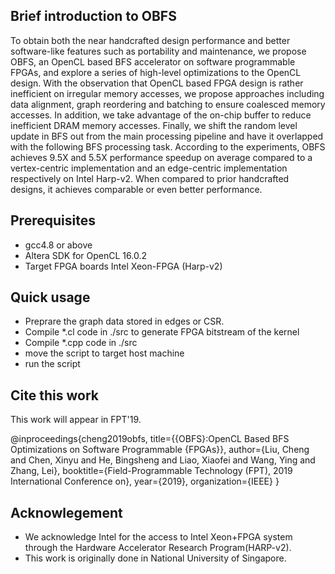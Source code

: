## Brief introduction to OBFS
To obtain both the near handcrafted design performance and better software-like features such as 
portability and maintenance, we propose OBFS, an OpenCL based BFS accelerator 
on software programmable FPGAs, and explore a series of high-level 
optimizations to the OpenCL design. With the observation that OpenCL based 
FPGA design is rather inefficient on irregular memory accesses, 
we propose approaches including data alignment, graph reordering and batching
to ensure coalesced memory accesses. In addition, we take advantage
of the on-chip buffer to reduce inefficient DRAM memory accesses. 
Finally, we shift the random level update in BFS out from the main processing pipeline and 
have it overlapped with the following BFS processing task. 
According to the experiments, OBFS achieves 9.5X and 5.5X performance speedup on average compared to a 
vertex-centric implementation and an edge-centric implementation respectively 
on Intel Harp-v2. When compared to prior handcrafted designs, 
it achieves comparable or even better performance. 

## Prerequisites
* gcc4.8 or above
* Altera SDK for OpenCL 16.0.2
* Target FPGA boards Intel Xeon-FPGA (Harp-v2)

## Quick usage
* Preprare the graph data stored in edges or CSR.
* Compile *.cl code in ./src to generate FPGA bitstream of the kernel
* Compile *.cpp code in ./src
* move the script to target host machine
* run the script 

## Cite this work
This work will appear in FPT'19.

@inproceedings{cheng2019obfs,
title={{OBFS}:OpenCL Based BFS Optimizations on Software Programmable {FPGAs}},
author={Liu, Cheng and Chen, Xinyu and He, Bingsheng and Liao, Xiaofei and Wang, Ying and Zhang, Lei},
booktitle={Field-Programmable Technology (FPT), 2019 International Conference on},
year={2019},
organization={IEEE}
}

## Acknowlegement 
* We acknowledge Intel for the access to Intel Xeon+FPGA system through the Hardware Accelerator Research Program(HARP-v2).
* This work is originally done in National University of Singapore. 
